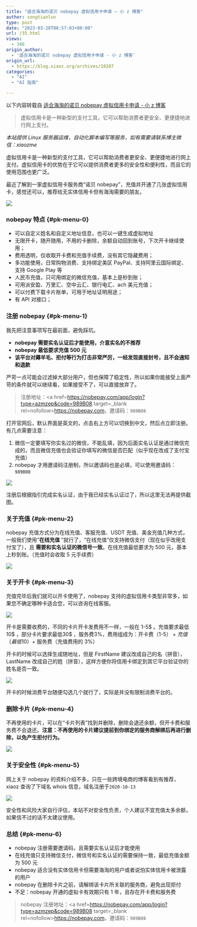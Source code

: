 ```yaml
---
title: "适合海淘的诺贝 nobepay 虚拟信用卡申请 – 小 z 博客"
author: songtianlun
type: post
date: "2023-03-28T08:57:03+00:00"
url: /35.html
views:
  - 346
origin_author:
  - '适合海淘的诺贝 nobepay 虚拟信用卡申请 - 小 z 博客'
origin_url:
  - https://blog.xiaoz.org/archives/18207
categories:
  - "AI"
  - "AI 指南"

---
```

以下内容转载自 <a href=https://blog.xiaoz.org/archives/18207 target=_blank  rel=nofollow>适合海淘的诺贝 nobepay 虚拟信用卡申请 - 小 z 博客</a>

> 虚拟信用卡是一种新型的支付工具，它可以帮助消费者更安全、更便捷地进行网上支付。

_本站提供 Linux 服务器运维，自动化脚本编写等服务，如有需要请联系博主微信：xiaozme_

虚拟信用卡是一种新型的支付工具，它可以帮助消费者更安全、更便捷地进行网上支付。虚拟信用卡的优势在于它可以提供消费者更多的安全性和便利性，而且它的使用范围也更广泛。

最近了解到一家虚拟信用卡服务商“诺贝 nobepay”，充值并开通了几张虚拟信用卡，感觉还可以，推荐给无实体信用卡但有海淘需要的朋友。

![](https://imagehost-cdn.frytea.com/images/2023/03/28/20230328165519e20033811575737c.png)

### nobepay 特点 {#pk-menu-0}

  * 可以自定义姓名和自定义地址信息，也可以一键生成虚拟地址
  * 无限开卡，随开随用，不用的卡删除，余额自动回到账号，下次开卡继续使用；
  * 费用透明，仅收取开卡费和充值手续费，没有其它隐藏费用；
  * 多功能使用，日常购物消费、支持绑定美区 PayPal、支持阿里云国际绑定、支持 Google Play 等
  * 人民币充值，只可用绑定的微信充值，基本上是秒到账；
  * 可用派安盈、万里汇、空中云汇、银行电汇、ach 美元充值；
  * 可以付费下载卡片账单，可用于地址证明用途；
  * 有 API 对接口；

### 注册 nobepay {#pk-menu-1}

我先把注意事项写在最前面，避免踩坑。

  * **nobepay 需要实名认证后才能使用，介意实名的不推荐**
  * **nobepay 最低要求充值 500 元**
  * **该平台对薅羊毛、拒付等行为打击非常严厉，一经发现直接封号，且不会通知和退款**

严苛一点可能会过滤掉大部分用户，但也保障了稳定性，所以如果你能接受上面严苛的条件就可以继续看，如果接受不了，可以直接放弃了。

> 注册地址：<a href=https://nobepay.com/app/login?type=azmzep&code=989B08 target=_blank  rel=nofollow>https://nobepay.com</a>，邀请码：`989B08`

打开官网后，默认界面是英文的，点击右上方可以切换到中文，然后点立即注册。有几点需要注意：

  1. 微信一定要填写你实名过的微信，不能乱填，因为后面实名认证是通过微信完成的，而且微信充值也会验证你填写的微信是否匹配（似乎现在改成了支付宝充值）
  2. nobepay 才用邀请码注册制，所以邀请码也是必填，可以使用邀请码：`989B08`

![](https://imagehost-cdn.frytea.com/images/2023/03/28/2023032816553471f1e7b671f04d6f.png)

注册后根据指引完成实名认证，由于我已经实名认证过了，所以这里无法再提供截图。

### 关于充值 {#pk-menu-2}

nobepay 充值方式分为在线充值、客服充值、USDT 充值、美金充值几种方式，一般我们使用“**在线充值** ”就行了，“在线充值”仅支持微信支付（现在似乎改用支付宝了），且 **需要和实名认证的微信号一致**。在线充值最低要求为 500 元，基本上秒到账。（充值时会收取 5 元手续费）

![](https://imagehost-cdn.frytea.com/images/2023/03/28/202303281655442def1e4cfc0e63c9.png)

### 关于开卡 {#pk-menu-3}

充值完毕后我们就可以开卡使用了，nobepay 支持的虚拟信用卡类型非常多，如果您不确定哪种卡适合您，可以咨询在线客服。

![](https://imagehost-cdn.frytea.com/images/2023/03/28/2023032816555430ccc61b0d642750.png)

开卡是需要收费的，不同的卡片开卡发费用不一样，一般在 1-5$ 。充值要求最低10$ ，部分卡片要求最低30$ ，服务费3%，费用组成为：开卡费（1-5$）+ 充值（最低 10$）+ 服务费（充值费用的 3%）

开卡的时候可以选择生成随地址，但是 FirstName 建议改成自己的名（拼音），LastName 改成自己的姓（拼音），这样方便你将信用卡绑定到其它平台验证你的姓名是否一致。

![](https://imagehost-cdn.frytea.com/images/2023/03/28/20230328165609a5ed5c065fa55403.png)

开卡的时候消费平台随便勾选几个就行了，实际是并没有限制消费平台的。

### 删除卡片 {#pk-menu-4}

不再使用的卡片，可以在“卡片列表”找到并删除，删除会退还余额，但开卡费和服务费不会退还。**注意：不再使用的卡片建议提前到你绑定的服务商解绑后再进行删除，以免产生拒付行为。**

![](https://imagehost-cdn.frytea.com/images/2023/03/28/202303281656264ea7e785120039d0.png)

### 关于安全性 {#pk-menu-5}

网上关于 nobepay 的资料介绍不多，只在一些跨境电商的博客看到有推荐，xiaoz 查询了下域名 whois 信息，域名注册于`2020-10-13`

![](https://imagehost-cdn.frytea.com/images/2023/03/28/2023032816563768206f645b5b262c.png)

安全性和风险大家自行评估，本站不对安全性负责，个人建议不宜充值太多余额，如果信不过的话不太建议使用。

### 总结 {#pk-menu-6}

  * nobepay 注册需要邀请码，且需要实名认证后才能使用
  * 在线充值只支持微信支付，微信号和实名认证的需要保持一致，最低充值金额为 500 元
  * nobepay 适合没有实体信用卡但需要海淘的用户或者说怕实体信用卡被泄露的用户
  * nobepay 在删除卡片之前，请解绑该卡片所关联的服务商，避免出现拒付
  * 不足：nobepay 开通的虚拟卡有效期只有 1 年，且存在开卡费和服务费

> nobepay 注册地址：<a href=https://nobepay.com/app/login?type=azmzep&code=989B08 target=_blank  rel=nofollow>https://nobepay.com</a>，邀请码：`989B08`
